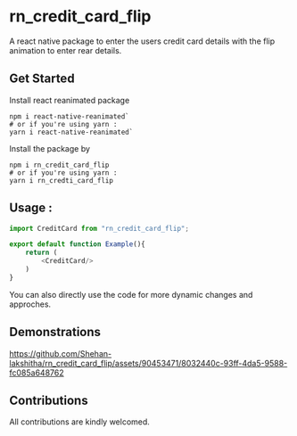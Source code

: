 # rn_credit_card_flip

A react native package to enter the users credit card details with the flip animation  to enter rear details.

## Get Started
Install react reanimated package </br>
```shell
npm i react-native-reanimated`
# or if you're using yarn :
yarn i react-native-reanimated`
```

Install the package by </br>
```shell
npm i rn_credit_card_flip
# or if you're using yarn : 
yarn i rn_credti_card_flip

```

## Usage : 
```js
import CreditCard from "rn_credit_card_flip";

export default function Example(){
    return (
        <CreditCard/>
    )
}
```

You can also directly use the code for more dynamic changes and approches.


## Demonstrations 

https://github.com/Shehan-lakshitha/rn_credit_card_flip/assets/90453471/8032440c-93ff-4da5-9588-fc085a648762


## Contributions
All contributions are kindly welcomed. 






